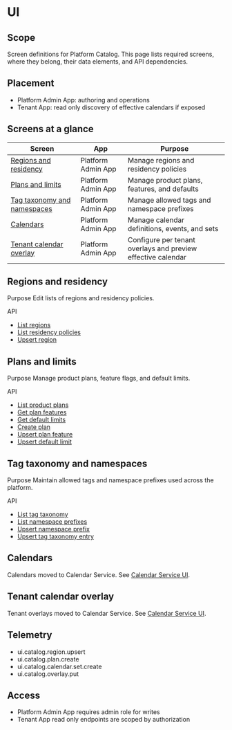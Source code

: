 # UI

## Scope
Screen definitions for Platform Catalog. This page lists required screens, where they belong, their data elements, and API dependencies.

## Placement
- Platform Admin App: authoring and operations
- Tenant App: read only discovery of effective calendars if exposed

## Screens at a glance
| Screen | App | Purpose |
| --- | --- | --- |
| [Regions and residency](#regions-and-residency) | Platform Admin App | Manage regions and residency policies |
| [Plans and limits](#plans-and-limits) | Platform Admin App | Manage product plans, features, and defaults |
| [Tag taxonomy and namespaces](#tag-taxonomy-and-namespaces) | Platform Admin App | Manage allowed tags and namespace prefixes |
| [Calendars](#calendars) | Platform Admin App | Manage calendar definitions, events, and sets |
| [Tenant calendar overlay](#tenant-calendar-overlay) | Platform Admin App | Configure per tenant overlays and preview effective calendar |

## Regions and residency
Purpose
Edit lists of regions and residency policies.

API
- [List regions](api.md#list-regions)
- [List residency policies](api.md#list-residency-policies)
- [Upsert region](api.md#upsert-region)

## Plans and limits
Purpose
Manage product plans, feature flags, and default limits.

API
- [List product plans](api.md#list-product-plans)
- [Get plan features](api.md#get-plan-features)
- [Get default limits](api.md#get-default-limits)
- [Create plan](api.md#create-plan)
- [Upsert plan feature](api.md#upsert-plan-feature)
- [Upsert default limit](api.md#upsert-default-limit)

## Tag taxonomy and namespaces
Purpose
Maintain allowed tags and namespace prefixes used across the platform.

API
- [List tag taxonomy](api.md#list-tag-taxonomy)
- [List namespace prefixes](api.md#list-namespace-prefixes)
- [Upsert namespace prefix](api.md#upsert-namespace-prefix)
- [Upsert tag taxonomy entry](api.md#upsert-tag-taxonomy-entry)

## Calendars
Calendars moved to Calendar Service. See [Calendar Service UI](../calendar-service/ui.md).

## Tenant calendar overlay
Tenant overlays moved to Calendar Service. See [Calendar Service UI](../calendar-service/ui.md).

## Telemetry
- ui.catalog.region.upsert
- ui.catalog.plan.create
- ui.catalog.calendar.set.create
- ui.catalog.overlay.put

## Access
- Platform Admin App requires admin role for writes
- Tenant App read only endpoints are scoped by authorization
